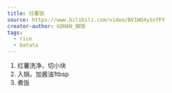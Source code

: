 ```yaml
---
title: 红薯饭
source: https://www.bilibili.com/video/BV1WQ4y1n7FY
creator-author: GOHAN_御饭
tags:
  - rice
  - batata
---
```


1. 红薯洗净，切小块
2. 入锅，加酱油1tbsp
3. 煮饭